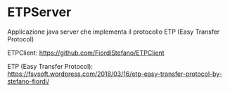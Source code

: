 # ETPServer
Applicazione java server che implementa il protocollo ETP (Easy Transfer Protocol)

ETPClient: https://github.com/FiordiStefano/ETPClient

ETP (Easy Transfer Protocol): https://fsvsoft.wordpress.com/2018/03/16/etp-easy-transfer-protocol-by-stefano-fiordi/
